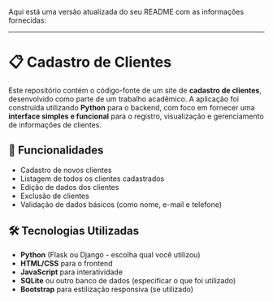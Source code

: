 Aqui está uma versão atualizada do seu README com as informações fornecidas:

---

# 📋 Cadastro de Clientes

Este repositório contém o código-fonte de um site de **cadastro de clientes**, desenvolvido como parte de um trabalho acadêmico. A aplicação foi construída utilizando **Python** para o backend, com foco em fornecer uma **interface simples e funcional** para o registro, visualização e gerenciamento de informações de clientes.

## 🚀 Funcionalidades

- Cadastro de novos clientes
- Listagem de todos os clientes cadastrados
- Edição de dados dos clientes
- Exclusão de clientes
- Validação de dados básicos (como nome, e-mail e telefone)

## 🛠️ Tecnologias Utilizadas

- **Python** (Flask ou Django - escolha qual você utilizou)
- **HTML/CSS** para o frontend
- **JavaScript** para interatividade
- **SQLite** ou outro banco de dados (especificar o que foi utilizado)
- **Bootstrap** para estilização responsiva (se utilizado)
